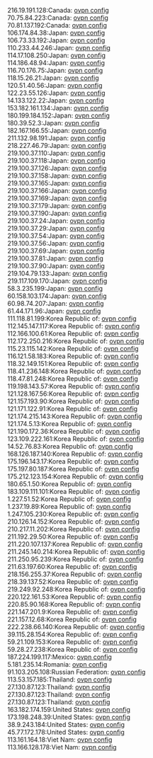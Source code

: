 216.19.191.128:Canada: [ovpn config](vpn/216_19_191_128.ovpn)  
70.75.84.223:Canada: [ovpn config](vpn/70_75_84_223.ovpn)  
70.81.137.192:Canada: [ovpn config](vpn/70_81_137_192.ovpn)  
106.174.84.38:Japan: [ovpn config](vpn/106_174_84_38.ovpn)  
106.73.33.192:Japan: [ovpn config](vpn/106_73_33_192.ovpn)  
110.233.44.246:Japan: [ovpn config](vpn/110_233_44_246.ovpn)  
114.17.108.250:Japan: [ovpn config](vpn/114_17_108_250.ovpn)  
114.186.48.94:Japan: [ovpn config](vpn/114_186_48_94.ovpn)  
116.70.176.75:Japan: [ovpn config](vpn/116_70_176_75.ovpn)  
118.15.26.21:Japan: [ovpn config](vpn/118_15_26_21.ovpn)  
120.51.40.56:Japan: [ovpn config](vpn/120_51_40_56.ovpn)  
122.23.55.126:Japan: [ovpn config](vpn/122_23_55_126.ovpn)  
14.133.122.22:Japan: [ovpn config](vpn/14_133_122_22.ovpn)  
153.182.161.134:Japan: [ovpn config](vpn/153_182_161_134.ovpn)  
180.199.184.152:Japan: [ovpn config](vpn/180_199_184_152.ovpn)  
180.39.52.3:Japan: [ovpn config](vpn/180_39_52_3.ovpn)  
182.167.166.55:Japan: [ovpn config](vpn/182_167_166_55.ovpn)  
211.132.98.191:Japan: [ovpn config](vpn/211_132_98_191.ovpn)  
218.227.46.79:Japan: [ovpn config](vpn/218_227_46_79.ovpn)  
219.100.37.110:Japan: [ovpn config](vpn/219_100_37_110.ovpn)  
219.100.37.118:Japan: [ovpn config](vpn/219_100_37_118.ovpn)  
219.100.37.126:Japan: [ovpn config](vpn/219_100_37_126.ovpn)  
219.100.37.158:Japan: [ovpn config](vpn/219_100_37_158.ovpn)  
219.100.37.165:Japan: [ovpn config](vpn/219_100_37_165.ovpn)  
219.100.37.166:Japan: [ovpn config](vpn/219_100_37_166.ovpn)  
219.100.37.169:Japan: [ovpn config](vpn/219_100_37_169.ovpn)  
219.100.37.179:Japan: [ovpn config](vpn/219_100_37_179.ovpn)  
219.100.37.190:Japan: [ovpn config](vpn/219_100_37_190.ovpn)  
219.100.37.24:Japan: [ovpn config](vpn/219_100_37_24.ovpn)  
219.100.37.29:Japan: [ovpn config](vpn/219_100_37_29.ovpn)  
219.100.37.54:Japan: [ovpn config](vpn/219_100_37_54.ovpn)  
219.100.37.56:Japan: [ovpn config](vpn/219_100_37_56.ovpn)  
219.100.37.69:Japan: [ovpn config](vpn/219_100_37_69.ovpn)  
219.100.37.81:Japan: [ovpn config](vpn/219_100_37_81.ovpn)  
219.100.37.90:Japan: [ovpn config](vpn/219_100_37_90.ovpn)  
219.104.79.133:Japan: [ovpn config](vpn/219_104_79_133.ovpn)  
219.117.109.170:Japan: [ovpn config](vpn/219_117_109_170.ovpn)  
58.3.235.199:Japan: [ovpn config](vpn/58_3_235_199.ovpn)  
60.158.103.174:Japan: [ovpn config](vpn/60_158_103_174.ovpn)  
60.98.74.207:Japan: [ovpn config](vpn/60_98_74_207.ovpn)  
61.44.171.96:Japan: [ovpn config](vpn/61_44_171_96.ovpn)  
111.118.81.199:Korea Republic of: [ovpn config](vpn/111_118_81_199.ovpn)  
112.145.147.117:Korea Republic of: [ovpn config](vpn/112_145_147_117.ovpn)  
112.166.100.61:Korea Republic of: [ovpn config](vpn/112_166_100_61.ovpn)  
112.172.250.216:Korea Republic of: [ovpn config](vpn/112_172_250_216.ovpn)  
115.23.115.142:Korea Republic of: [ovpn config](vpn/115_23_115_142.ovpn)  
116.121.58.183:Korea Republic of: [ovpn config](vpn/116_121_58_183.ovpn)  
118.32.149.151:Korea Republic of: [ovpn config](vpn/118_32_149_151.ovpn)  
118.41.236.148:Korea Republic of: [ovpn config](vpn/118_41_236_148.ovpn)  
118.47.81.248:Korea Republic of: [ovpn config](vpn/118_47_81_248.ovpn)  
119.198.143.57:Korea Republic of: [ovpn config](vpn/119_198_143_57.ovpn)  
121.128.167.56:Korea Republic of: [ovpn config](vpn/121_128_167_56.ovpn)  
121.157.193.90:Korea Republic of: [ovpn config](vpn/121_157_193_90.ovpn)  
121.171.122.91:Korea Republic of: [ovpn config](vpn/121_171_122_91.ovpn)  
121.174.215.143:Korea Republic of: [ovpn config](vpn/121_174_215_143.ovpn)  
121.174.5.13:Korea Republic of: [ovpn config](vpn/121_174_5_13.ovpn)  
121.190.172.36:Korea Republic of: [ovpn config](vpn/121_190_172_36.ovpn)  
123.109.222.161:Korea Republic of: [ovpn config](vpn/123_109_222_161.ovpn)  
14.52.76.83:Korea Republic of: [ovpn config](vpn/14_52_76_83.ovpn)  
168.126.187.140:Korea Republic of: [ovpn config](vpn/168_126_187_140.ovpn)  
175.196.143.17:Korea Republic of: [ovpn config](vpn/175_196_143_17.ovpn)  
175.197.80.187:Korea Republic of: [ovpn config](vpn/175_197_80_187.ovpn)  
175.212.123.154:Korea Republic of: [ovpn config](vpn/175_212_123_154.ovpn)  
180.65.1.50:Korea Republic of: [ovpn config](vpn/180_65_1_50.ovpn)  
183.109.111.101:Korea Republic of: [ovpn config](vpn/183_109_111_101.ovpn)  
1.227.51.52:Korea Republic of: [ovpn config](vpn/1_227_51_52.ovpn)  
1.237.19.89:Korea Republic of: [ovpn config](vpn/1_237_19_89.ovpn)  
1.247.105.230:Korea Republic of: [ovpn config](vpn/1_247_105_230.ovpn)  
210.126.14.152:Korea Republic of: [ovpn config](vpn/210_126_14_152.ovpn)  
210.217.11.202:Korea Republic of: [ovpn config](vpn/210_217_11_202.ovpn)  
211.192.29.50:Korea Republic of: [ovpn config](vpn/211_192_29_50.ovpn)  
211.220.107.137:Korea Republic of: [ovpn config](vpn/211_220_107_137.ovpn)  
211.245.140.214:Korea Republic of: [ovpn config](vpn/211_245_140_214.ovpn)  
211.250.95.239:Korea Republic of: [ovpn config](vpn/211_250_95_239.ovpn)  
211.63.197.60:Korea Republic of: [ovpn config](vpn/211_63_197_60.ovpn)  
218.156.255.37:Korea Republic of: [ovpn config](vpn/218_156_255_37.ovpn)  
218.39.137.52:Korea Republic of: [ovpn config](vpn/218_39_137_52.ovpn)  
219.249.92.248:Korea Republic of: [ovpn config](vpn/219_249_92_248.ovpn)  
220.122.161.53:Korea Republic of: [ovpn config](vpn/220_122_161_53.ovpn)  
220.85.90.168:Korea Republic of: [ovpn config](vpn/220_85_90_168.ovpn)  
221.147.201.9:Korea Republic of: [ovpn config](vpn/221_147_201_9.ovpn)  
221.157.12.68:Korea Republic of: [ovpn config](vpn/221_157_12_68.ovpn)  
222.238.66.140:Korea Republic of: [ovpn config](vpn/222_238_66_140.ovpn)  
39.115.28.154:Korea Republic of: [ovpn config](vpn/39_115_28_154.ovpn)  
59.21.109.153:Korea Republic of: [ovpn config](vpn/59_21_109_153.ovpn)  
59.28.27.238:Korea Republic of: [ovpn config](vpn/59_28_27_238.ovpn)  
187.224.199.117:Mexico: [ovpn config](vpn/187_224_199_117.ovpn)  
5.181.235.14:Romania: [ovpn config](vpn/5_181_235_14.ovpn)  
91.103.205.108:Russian Federation: [ovpn config](vpn/91_103_205_108.ovpn)  
113.53.157.185:Thailand: [ovpn config](vpn/113_53_157_185.ovpn)  
27.130.87.123:Thailand: [ovpn config](vpn/27_130_87_123.ovpn)  
27.130.87.123:Thailand: [ovpn config](vpn/27_130_87_123.ovpn)  
27.130.87.123:Thailand: [ovpn config](vpn/27_130_87_123.ovpn)  
163.182.174.159:United States: [ovpn config](vpn/163_182_174_159.ovpn)  
173.198.248.39:United States: [ovpn config](vpn/173_198_248_39.ovpn)  
38.9.243.184:United States: [ovpn config](vpn/38_9_243_184.ovpn)  
45.77.172.178:United States: [ovpn config](vpn/45_77_172_178.ovpn)  
113.161.164.18:Viet Nam: [ovpn config](vpn/113_161_164_18.ovpn)  
113.166.128.178:Viet Nam: [ovpn config](vpn/113_166_128_178.ovpn)  
